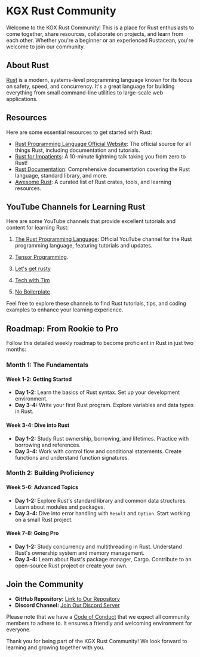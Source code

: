 # KGX Rust Community

Welcome to the KGX Rust Community! This is a place for Rust enthusiasts to come together, share resources, collaborate on projects, and learn from each other. Whether you're a beginner or an experienced Rustacean, you're welcome to join our community.

## About Rust

[Rust](https://www.rust-lang.org/) is a modern, systems-level programming language known for its focus on safety, speed, and concurrency. It's a great language for building everything from small command-line utilities to large-scale web applications.

## Resources

Here are some essential resources to get started with Rust:

- [Rust Programming Language Official Website](https://www.rust-lang.org/): The official source for all things Rust, including documentation and tutorials.
- [Rust for Impatients](https://www.youtube.com/watch?v=br3GIIQeefY): A 10-minute lightning talk taking you from zero to Rust! 
- [Rust Documentation](https://doc.rust-lang.org/): Comprehensive documentation covering the Rust language, standard library, and more.
- [Awesome Rust](https://github.com/rust-unofficial/awesome-rust): A curated list of Rust crates, tools, and learning resources.

## YouTube Channels for Learning Rust

Here are some YouTube channels that provide excellent tutorials and content for learning Rust:

1. [The Rust Programming Language](https://www.youtube.com/c/TheRustProgrammingLanguage): Official YouTube channel for the Rust programming language, featuring tutorials and updates.

2. [Tensor Programming](https://www.youtube.com/watch?v=EYqceb2AnkU&list=PLJbE2Yu2zumDF6BX6_RdPisRVHgzV02NW).

3. [Let's get rusty](https://www.youtube.com/@letsgetrusty)

4. [Tech with Tim](https://www.youtube.com/watch?v=T_KrYLW4jw8&list=PLzMcBGfZo4-nyLTlSRBvo0zjSnCnqjHYQ)

5. [No Boilerplate](https://www.youtube.com/watch?v=br3GIIQeefY&t=72s)

Feel free to explore these channels to find Rust tutorials, tips, and coding examples to enhance your learning experience.

## Roadmap: From Rookie to Pro

Follow this detailed weekly roadmap to become proficient in Rust in just two months:

### Month 1: The Fundamentals

#### Week 1-2: Getting Started

- **Day 1-2:**
   Learn the basics of Rust syntax.
  Set up your development environment.
- **Day 3-4:**
  Write your first Rust program.
  Explore variables and data types in Rust.

#### Week 3-4: Dive into Rust

- **Day 1-2:**
  Study Rust ownership, borrowing, and lifetimes.
  Practice with borrowing and references.
- **Day 3-4:**
  Work with control flow and conditional statements.
  Create functions and understand function signatures.

### Month 2: Building Proficiency

#### Week 5-6: Advanced Topics

- **Day 1-2:**
  Explore Rust's standard library and common data structures.
  Learn about modules and packages.
- **Day 3-4:**
  Dive into error handling with `Result` and `Option`.
  Start working on a small Rust project.

#### Week 7-8: Going Pro

- **Day 1-2:**
  Study concurrency and multithreading in Rust.
  Understand Rust's ownership system and memory management.
- **Day 3-4:**
  Learn about Rust's package manager, Cargo.
  Contribute to an open-source Rust project or create your own.

## Join the Community

- **GitHub Repository:** [Link to Our Repository](link-to-repo)
- **Discord Channel:** [Join Our Discord Server](link-to-discord)



Please note that we have a [Code of Conduct](CODE_OF_CONDUCT.md) that we expect all community members to adhere to. It ensures a friendly and welcoming environment for everyone.

Thank you for being part of the KGX Rust Community! We look forward to learning and growing together with you.

